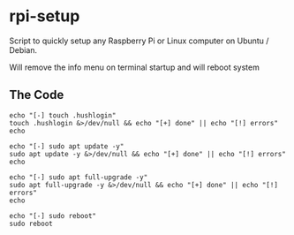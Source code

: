 # rpi-setup
Script to quickly setup any Raspberry Pi or Linux computer on Ubuntu / Debian.

Will remove the info menu on terminal startup and will reboot system

## The Code
```#!/bin/bash
echo "[-] touch .hushlogin"
touch .hushlogin &>/dev/null && echo "[+] done" || echo "[!] errors"
echo

echo "[-] sudo apt update -y"
sudo apt update -y &>/dev/null && echo "[+] done" || echo "[!] errors"
echo

echo "[-] sudo apt full-upgrade -y"
sudo apt full-upgrade -y &>/dev/null && echo "[+] done" || echo "[!] errors"
echo

echo "[-] sudo reboot"
sudo reboot
```
